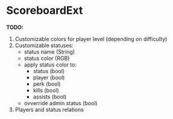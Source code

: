 # ScoreboardExt

**TODO:**
1. Customizable colors for player level (depending on difficulty)
2. Customizable statuses:
	- status name (String)
	- status color (RGB)
	- apply status color to:
		- status (bool)
		- player (bool)
		- perk (bool)
		- kills (bool)
		- assists (bool)
	- ovverride admin status (bool)
3. Players and status relations